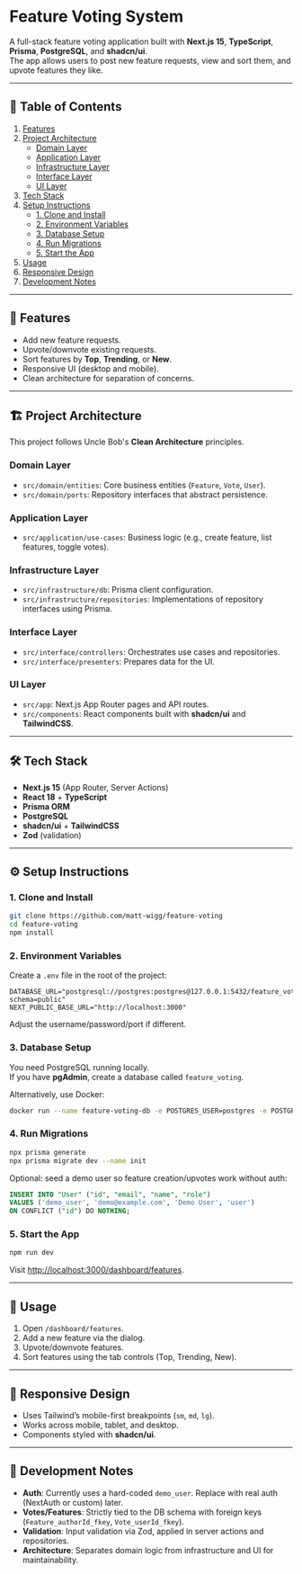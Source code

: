 # Feature Voting System

A full-stack feature voting application built with **Next.js 15**, **TypeScript**, **Prisma**, **PostgreSQL**, and **shadcn/ui**.  
The app allows users to post new feature requests, view and sort them, and upvote features they like.

---

## 📑 Table of Contents

1. [Features](#features)
2. [Project Architecture](#project-architecture)
   - [Domain Layer](#domain-layer)
   - [Application Layer](#application-layer)
   - [Infrastructure Layer](#infrastructure-layer)
   - [Interface Layer](#interface-layer)
   - [UI Layer](#ui-layer)
3. [Tech Stack](#tech-stack)
4. [Setup Instructions](#setup-instructions)
   - [1. Clone and Install](#1-clone-and-install)
   - [2. Environment Variables](#2-environment-variables)
   - [3. Database Setup](#3-database-setup)
   - [4. Run Migrations](#4-run-migrations)
   - [5. Start the App](#5-start-the-app)
5. [Usage](#usage)
6. [Responsive Design](#responsive-design)
7. [Development Notes](#development-notes)

---

## 🚀 Features

- Add new feature requests.
- Upvote/downvote existing requests.
- Sort features by **Top**, **Trending**, or **New**.
- Responsive UI (desktop and mobile).
- Clean architecture for separation of concerns.

---

## 🏗 Project Architecture

This project follows Uncle Bob's **Clean Architecture** principles.

### Domain Layer

- `src/domain/entities`: Core business entities (`Feature`, `Vote`, `User`).
- `src/domain/ports`: Repository interfaces that abstract persistence.

### Application Layer

- `src/application/use-cases`: Business logic (e.g., create feature, list features, toggle votes).

### Infrastructure Layer

- `src/infrastructure/db`: Prisma client configuration.
- `src/infrastructure/repositories`: Implementations of repository interfaces using Prisma.

### Interface Layer

- `src/interface/controllers`: Orchestrates use cases and repositories.
- `src/interface/presenters`: Prepares data for the UI.

### UI Layer

- `src/app`: Next.js App Router pages and API routes.
- `src/components`: React components built with **shadcn/ui** and **TailwindCSS**.

---

## 🛠 Tech Stack

- **Next.js 15** (App Router, Server Actions)
- **React 18** + **TypeScript**
- **Prisma ORM**
- **PostgreSQL**
- **shadcn/ui** + **TailwindCSS**
- **Zod** (validation)

---

## ⚙️ Setup Instructions

### 1. Clone and Install

```bash
git clone https://github.com/matt-wigg/feature-voting
cd feature-voting
npm install
```

### 2. Environment Variables

Create a `.env` file in the root of the project:

```env
DATABASE_URL="postgresql://postgres:postgres@127.0.0.1:5432/feature_voting?schema=public"
NEXT_PUBLIC_BASE_URL="http://localhost:3000"
```

Adjust the username/password/port if different.

### 3. Database Setup

You need PostgreSQL running locally.  
If you have **pgAdmin**, create a database called `feature_voting`.

Alternatively, use Docker:

```bash
docker run --name feature-voting-db -e POSTGRES_USER=postgres -e POSTGRES_PASSWORD=postgres -e POSTGRES_DB=feature_voting -p 5432:5432 -d postgres
```

### 4. Run Migrations

```bash
npx prisma generate
npx prisma migrate dev --name init
```

Optional: seed a demo user so feature creation/upvotes work without auth:

```sql
INSERT INTO "User" ("id", "email", "name", "role")
VALUES ('demo_user', 'demo@example.com', 'Demo User', 'user')
ON CONFLICT ("id") DO NOTHING;
```

### 5. Start the App

```bash
npm run dev
```

Visit [http://localhost:3000/dashboard/features](http://localhost:3000/dashboard/features).

---

## 📖 Usage

1. Open `/dashboard/features`.
2. Add a new feature via the dialog.
3. Upvote/downvote features.
4. Sort features using the tab controls (Top, Trending, New).

---

## 📱 Responsive Design

- Uses Tailwind’s mobile-first breakpoints (`sm`, `md`, `lg`).
- Works across mobile, tablet, and desktop.
- Components styled with **shadcn/ui**.

---

## 📝 Development Notes

- **Auth**: Currently uses a hard-coded `demo_user`. Replace with real auth (NextAuth or custom) later.
- **Votes/Features**: Strictly tied to the DB schema with foreign keys (`Feature_authorId_fkey`, `Vote_userId_fkey`).
- **Validation**: Input validation via Zod, applied in server actions and repositories.
- **Architecture**: Separates domain logic from infrastructure and UI for maintainability.
